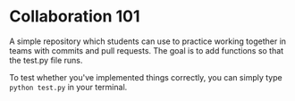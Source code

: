 # Collaboration 101

A simple repository which students can use to practice working together in teams with commits and pull requests. The goal is to add functions so that the test.py file runs.

To test whether you've implemented things correctly, you can simply type `python test.py` in your terminal. 
